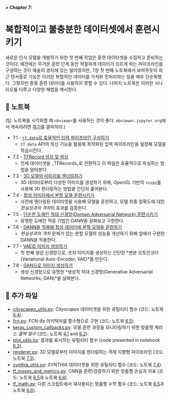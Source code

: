 **> Chapter 7:**

# 복합적이고 불충분한 데이터셋에서 훈련시키기

새로운 인식 모델을 개발하기 위한 첫 번째 작업은 훈련 데이터셋을 수집하고 준비하는 것이다. 예전에는 무거운 훈련 단계 동안 적절하게 데이터가 흐르게 하는 파이프라인을 구성하는 것이 예술의 경지에 있는 일이었지만, 7장 첫 번째 노트북에서 보여주듯이 최근 텐서플로 기능은 이러한 복합적인 데이터를 가져와 전처리하는 일을 매우 단순화했다. 그렇지만 종종 훈련 데이터를 사용하지 못할 수 있다. 나머지 노트북은 이러한 시나리오를 다루고 다양한 해법을 제시한다. 

## :notebook: 노트북

(팁: 노트북을 시각화할 때 `nbviewer`를 사용하는 것이 좋다: `nbviewer.jupyter.org`에서 계속하려면 [여기](https://nbviewer.jupyter.org/github/PacktPublishing/Hands-On-Computer-Vision-with-Tensorflow/blob/master/ch7)를 클릭하라.)

- 7.1 - [`tf.data`로 효율적인 입력 파이프라인 구성하기](./ch7_nb1_set_up_efficient_input_pipelines_with_tf_data.ipynb)
    - `tf.data` API의 최신 기능을 활용해 최적화된 입력 파이프라인을 설정해 모델을 학습시킨다. 
- 7.2 - [TFRecord 생성 및 파싱](./ch7_nb2_generate_and_parse_tfrecords.ipynb)
    - 전체 데이터셋을 _TFRecords_로 전환하고 이 파일은 효율적으로 파싱하는 방법을 알아본다.  
- 7.3 - [3D 모델의 이미지를 렌더링하기](./ch7_nb3_render_images_from_3d_models.ipynb)
    - 3D 데이터로부터 다양한 이미지를 생성하기 위해, _OpenGL_ 기반의 `vispy`를 사용해 3D 렌더링하는 방법을 간단히 훑어본다. 
- 7.4 - [합성 이미지에서 분할 모델 훈련시키기](./ch7_nb4_train_segmentation_model_on_synthetic_images.ipynb)
    - 사전에 렌더링된 데이터셋을 사용해 모델을 훈련하고, 모델 최종 정확도에 대한 *현실성과의 격차*의 효과를 검증한다. 
- 7.5 - [단순한 도메인 적대 신경망(Domain Adversarial Network) 훈련시키기](./ch7_nb5_train_a_simple_domain_adversarial_network_(dann).ipynb)
    - 유명한 도메인 적응 기법인 *DANN*을 살펴보고 구현한다.  
- 7.6 - [DANN을 적용해 합성 데이터에 분할 모델을 훈련하기](./ch7_nb6_apply_dann_to_train_segmentation_model_on_synthetic_data.ipynb)
    - *현실성과의 격차* 문제가 있는 분할 모델의 성능을 개선하기 위해 앞에서 구현한 DANN을 적용한다.  
- 7.7 - [VAE로 이미지 생성하기](./ch7_nb7_generate_images_with_vae_models.ipynb)
    - 첫 번째 생성 신경망으로, 숫자 이미지를 생성하는 간단한 *변분 오토인코더(Variational Auto-Encoder, VAE)*를 만든다.  
- 7.8 - [GAN으로 이미지 생성하기](./ch7_nb8_generate_images_with_gan_models.ipynb)
    - 생성 신경망으로 유명한 *생성적 적대 신경망(Generative Adversarial Networks, GAN)*을 살펴본다.  
	
## :page_facing_up: 추가 파일

- [cityscapes_utils.py](cityscapes_utils.py): _Cityscapes_ 데이터셋을 위한 유틸리티 함수 (코드: 노트북 [6.4](../Chapter06/ch6_nb4_preparing_data_for_smart_car_apps.ipynb)).
- [fcn.py](fcn.py): _FCN-8s_ 아키텍처를 함수형으로 구현 (코드: 노트북 [6.5](../Chapter06/ch6_nb5_build_and_train_a_fcn8s_semantic_segmentation_model_for_smart_cars.ipynb)).
- [keras_custom_callbacks.py](keras_custom_callbacks.py): 모델 훈련 과정을 모니터링하기 위한 맞춤형 케라스 _콜백 함수_ (코드: 노트북 [4.1](../Chapter04/ch4_nb1_implement_resnet_from_scratch.ipynb) and [6.2](./ch6_nb2_denoise_with_autoencoders.ipynb)).
- [plot_utils.py](plot_utils.py): 결과를 표시하는 유틸리티 함수 (code presented in notebook [6.2](../Chapter06/ch6_nb2_denoise_with_autoencoders.ipynb)).
- [renderer.py](renderer.py): 3D 모델로부터 이미지를 렌더링하는 객체 지향형 파이프라인 (코드: 노트북 [7.3](./ch7_nb3_render_images_from_3d_models.ipynb)).
- [synthia_utils.py](synthia_utils.py): _SYNTHIA_ 데이터셋을 위한 유틸리티 함수 (코드: 노트북 [7.4](./ch7_nb4_train_segmentation_model_on_synthetic_images.ipynb)).
- [tf_losses_and_metrics.py](tf_losses_and_metrics.py): CNN을 훈련/검증하기 위한 맞춤형 손실과 지표 (코드: 노트북 [6.5](../Chapter06/ch6_nb5_build_and_train_a_fcn8s_semantic_segmentation_model_for_smart_cars.ipynb)과 노트북 [6.6](../Chapter06/ch6_nb6_build_and_train_a_unet_for_urban_object_and_instance_segmentation.ipynb)).
- [tf_math.py](tf_math.py): 다른 스크립트에서 재사용되는 맞춤형 수학 함수 (코드: 노트북 [6.5](../Chapter06/ch6_nb5_build_and_train_a_fcn8s_semantic_segmentation_model_for_smart_cars.ipynb)과 노트북 [6.6](../Chapter06/ch6_nb6_build_and_train_a_unet_for_urban_object_and_instance_segmentation.ipynb)).
